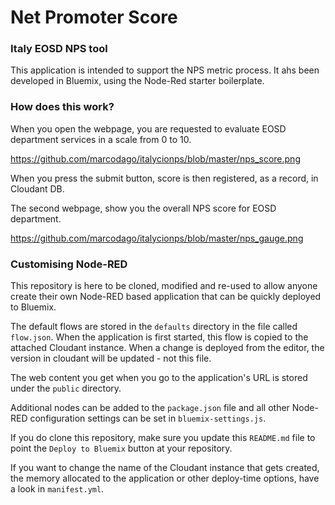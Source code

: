 Net Promoter Score
====================================

### Italy EOSD NPS tool

This application is intended to support the NPS metric process. It ahs been developed in Bluemix,
using the Node-Red starter boilerplate.  

### How does this work?

When you open the webpage, you are requested to evaluate EOSD department services in a scale
from 0 to 10.

https://github.com/marcodago/italycionps/blob/master/nps_score.png

When you press the submit button, score is then registered, as a record, in Cloudant DB.

The second webpage, show you the overall NPS score for EOSD department.

https://github.com/marcodago/italycionps/blob/master/nps_gauge.png

### Customising Node-RED

This repository is here to be cloned, modified and re-used to allow anyone create
their own Node-RED based application that can be quickly deployed to Bluemix.

The default flows are stored in the `defaults` directory in the file called `flow.json`.
When the application is first started, this flow is copied to the attached Cloudant
instance. When a change is deployed from the editor, the version in cloudant will
be updated - not this file.

The web content you get when you go to the application's URL is stored under the
`public` directory.

Additional nodes can be added to the `package.json` file and all other Node-RED
configuration settings can be set in `bluemix-settings.js`.

If you do clone this repository, make sure you update this `README.md` file to point
the `Deploy to Bluemix` button at your repository.

If you want to change the name of the Cloudant instance that gets created, the memory
allocated to the application or other deploy-time options, have a look in `manifest.yml`.
